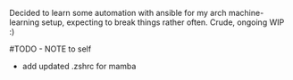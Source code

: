 Decided to learn some automation with ansible for my arch machine-learning setup, expecting to break things rather often. Crude, ongoing WIP :) 

#TODO - NOTE to self
* add updated .zshrc for mamba